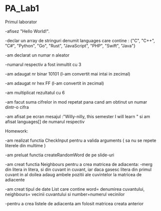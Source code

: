 # PA_Lab1
Primul laborator

-afisez "Hello World!".

-declar un array de stringuri denumit languages care contine : {"C", "C++", "C#", "Python", "Go", "Rust", "JavaScript", "PHP", "Swift", "Java"}

-am declarat un numar n aleator

  -numarul respectiv a fost inmultit cu 3
  
  -am adaugat nr binar 10101 (l-am convertit mai intai in zecimal)
  
  -am adaugat nr hex FF (l-am convertit in zecimal)
  
  -am multiplicat rezultatul cu 6
  
-am facut suma cifrelor in mod repetat pana cand am obtinut un numar dintr-o cifra 

-am afisat pe ecran mesajul :"Willy-nilly, this semester I will learn " si am afisat languages[] de numarul respectiv

Homework:


-am realizat functia CheckInput pentru a valida arguments ( sa nu se repete literele din multime )

-am preluat functia createRandomWord de pe slide-uri

-am creat functia Neighbours pentru a crea matricea de adiacenta: -merg din litera in litera, si din cuvant in cuvant, iar daca gasesc litera din primul cuvant in al doilea adaug ambele  pozitii ale cuvintelor la matricea de adiacente

-am creat tipul de date List care contine word= denumirea cuvantului, neighbours= vecinii cuvantului si number=numerul vecinilor

-pentru a crea listele de adiacenta am folosit matricea creata anterior

